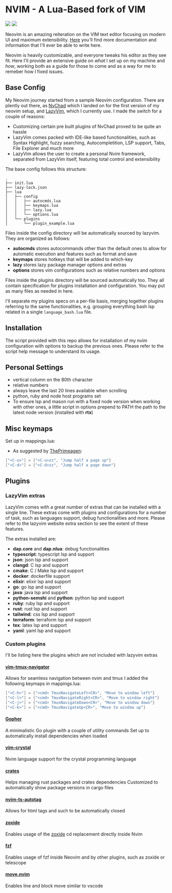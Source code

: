 # NVIM - A Lua-Based fork of VIM
<a href="https://dotfyle.com/Leo-Campo/dotfiles-nvim"><img src="https://dotfyle.com/Leo-Campo/dotfiles-nvim/badges/plugins?style=flat" /></a>
<a href="https://dotfyle.com/Leo-Campo/dotfiles-nvim"><img src="https://dotfyle.com/Leo-Campo/dotfiles-nvim/badges/plugin-manager?style=flat" /></a>

Neovim is an amazing reiteration on the VIM text editor focusing on modern UI
and maximum extensibility. [Here](https://github.com/neovim/neovim) you'll find
more documentation and information that I'll ever be able to write here.

Neovim is heavily customizable, and everyone tweaks his editor as they see fit.
Here I'll provide an extensive guide on _what_ I set up on my machine and _how_,
working both as a guide for those to come and as a way for me to remeber how I
fixed issues.

## Base Config

My Neovim journey started from a sample Neovim configuration. There are plently
out there, as [NvChad](https://nvchad.com/) which I landed on for the first version of 
my neovim setup, and [LazyVim](https://www.lazyvim.org/), which I currently use. I made 
the switch for a couple of reasons:

- Customizing certain pre built plugins of NvChad proved to be quite an hassle
- LazyVim comes packed with IDE-like based functionalities, such as Syntax Highlight,
  fuzzy searching, Autocompletition, LSP support, Tabs, File Explorer and much
  more
- LazyVim allows the user to create a personal Nvim framework, separated from LazyVim 
itself, featuring total control and extensibility

The base config follows this structure:

```
.
├── init.lua
├── lazy-lock.json
├── lua
│   ├── config
│   │   ├── autocmds.lua
│   │   ├── keymaps.lua
│   │   ├── lazy.lua
│   │   └── options.lua
│   └── plugins
│       └── plugin_example.lua
```
Files inside the config directory will be automatically sourced by lazyvim.
They are organized as follows:
- **autocmds** stores autocommands other than the default ones to allow for 
automatic execution and features such as format and save
- **keymaps** stores hotkeys that will be added to which-key
- **lazy** stores lazy package manager options and extras 
- **options** stores vim configurations such as relative numbers and options

Files inside the plugins directory will be sourced automatically too. They 
all contain specification for plugins installation and configuration. You may 
put as many files as needed in here.

I'll separate my plugins specs on a per-file basis, merging together plugins referring to the 
same functionalities, e.g. grouping everything bash lsp related in a single `language_bash.lua` file.


## Installation

The script provided with this repo allows for installation of my nvim configuration with options 
to backup the previous ones. Please refer to the script help message to understand its usage.

## Personal Settings

- vertical column on the 80th character
- relative numbers
- always leave the last 20 lines available when scrolling
- python, ruby and node host programs set 
- To ensure lsp and mason run with a fixed node version when working with 
other ones, a little script in options prepend to PATH the path to the latest 
node version (installed with **rtx**)

## Misc keymaps

Set up in mappings.lua:

- As suggested by [ThePrimeagen](https://youtube.com/@ThePrimeagen):

```lua
["<C-u>"] = {"<C-u>zz", "Jump half a page up"}
["<C-d>"] = {"<C-d>zz", "Jump half a page down"}
```

## Plugins
### LazyVim extras
LazyVim comes with a great number of extras that can be installed with a single line.
These extras come with plugins and configurations for a number of task, such as languages support,
debug functionalities and more. Please refer to the lazyvim website extra section to see 
the extent of these features.

The extras installed are:
- **dap.core** and **dap.nlua**: debug functionalities 
- **typescript**: typescript lsp and support 
- **json**: json  lsp and support
- **clangd**: C  lsp and support 
- **cmake**: C / Make  lsp and support 
- **docker**: dockerfile support 
- **elixir**: elixir  lsp and support 
- **go**: go  lsp and support 
- **java**: java  lsp and support 
- **python-semshi** and **python**: python lsp and support 
- **ruby**: ruby lsp and support
- **rust**: rust lsp and support 
- **tailwind**: css lsp and support 
- **terraform**: terraform lsp and support 
- **tex**: latex lsp and support 
- **yaml**: yaml lsp and support

### Custom plugins
I'll be listing here the plugins which are not included with lazyvim extras

#### [vim-tmux-navigator](https://github.com/christoomey/vim-tmux-navigator)
Allows for seamless navigation between nvim and tmux
I added the following keymaps in mappings.lua:
```lua
["<C-h>"] = {"<cmd> TmuxNavigateLeft<CR>", "Move to window left"}
["<C-l>"] = {"<cmd> TmuxNavigateRight<CR>", "Move to window right"}
["<C-j>"] = {"<cmd> TmuxNavigateDown<CR>", "Move to window down"}
["<C-k>"] = {"<cmd> TmuxNavigateUp<CR>", "Move to window up"}
```

#### [Gopher](https://github.com/olexsmir/gopher.nvim)
A minimalistic Go plugin with a couple of utility commands
Set up to automatically install dependencies when loaded

#### [vim-crystal](https://github.com/vim-crystal/vim-crystal)
Nvim language support for the crystal programming language

#### [crates](https://github.com/Saecki/crates.nvim)
Helps managing rust packages and crates dependencies
Customized to automatically show package versions in cargo files

#### [nvim-ts-autotag](https://github.com/windwp/nvim-ts-autotag)
Allows for html tags and such to be automatically closed

#### [zoxide](https://github.com/nanotee/zoxide.vim)
Enables usage of the [zoxide](https://github.com/ajeetdsouza/zoxide) cd replacement directly inside Nvim

#### [fzf](https://github.com/junegunn/fzf/blob/master/README-VIM.md)
Enables usage of fzf inside Neovim and by other plugins, such as zoxide or telescope

#### [move.nvim](https://github.com/fedepujol/move.nvim)
Enables line and block move similar to vscode

